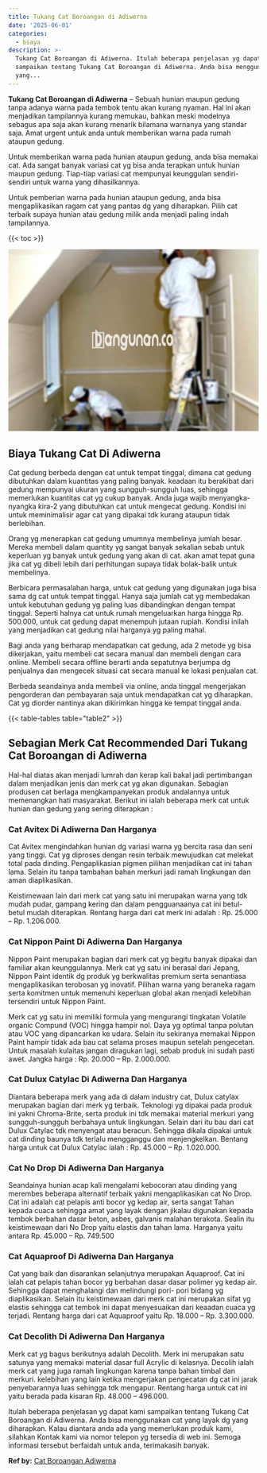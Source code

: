 ```yaml
---
title: Tukang Cat Boroangan di Adiwerna
date: '2025-06-01'
categories:
  - biaya
description: >-
  Tukang Cat Boroangan di Adiwerna. Itulah beberapa penjelasan yg dapat kami
  sampaikan tentang Tukang Cat Boroangan di Adiwerna. Anda bisa menggunakan cat
  yang...
---
```


**Tukang Cat Boroangan di Adiwerna** – Sebuah hunian maupun gedung tanpa adanya warna pada tembok tentu akan kurang nyaman. Hal ini akan menjadikan tampilannya kurang memukau, bahkan meski modelnya sebagus apa saja akan kurang menarik bilamana warnanya yang standar saja. Amat urgent untuk anda untuk memberikan warna pada rumah ataupun gedung.

Untuk memberikan warna pada hunian ataupun gedung, anda bisa memakai cat. Ada sangat banyak variasi cat yg bisa anda terapkan untuk hunian maupun gedung. Tiap-tiap variasi cat mempunyai keunggulan sendiri-sendiri untuk warna yang dihasilkannya.

Untuk pemberian warna pada hunian ataupun gedung, anda bisa mengaplikasikan ragam cat yang pantas dg yang diharapkan. Pilih cat terbaik supaya hunian atau gedung milik anda menjadi paling indah tampilannya.

{{< toc >}}

![Tukang Cat Boroangan di Adiwerna](/images/jasa-cat-murah29.png)

## Biaya Tukang Cat Di Adiwerna

Cat gedung berbeda dengan cat untuk tempat tinggal, dimana cat gedung dibutuhkan dalam kuantitas yang paling banyak. keadaan itu berakibat dari gedung mempunyai ukuran yang sungguh-sungguh luas, sehingga memerlukan kuantitas cat yg cukup banyak. Anda juga wajib menyangka-nyangka kira-2 yang dibutuhkan cat untuk mengecat gedung. Kondisi ini untuk meminimalisir agar cat yang dipakai tdk kurang ataupun tidak berlebihan.

Orang yg menerapkan cat gedung umumnya membelinya jumlah besar. Mereka membeli dalam quantity yg sangat banyak sekalian sebab untuk keperluan yg banyak untuk gedung yang akan di cat. akan amat tepat guna jika cat yg dibeli lebih dari perhitungan supaya tidak bolak-balik untuk membelinya.

Berbicara permasalahan harga, untuk cat gedung yang digunakan juga bisa sama dg cat untuk tempat tinggal. Hanya saja jumlah cat yg membedakan untuk kebutuhan gedung yg paling luas dibandingkan dengan tempat tinggal. Seperti halnya cat untuk rumah mengeluarkan harga hingga Rp. 500.000, untuk cat gedung dapat menempuh jutaan rupiah. Kondisi inilah yang menjadikan cat gedung nilai harganya yg paling mahal.

Bagi anda yang berharap mendapatkan cat gedung, ada 2 metode yg bisa dikerjakan, yaitu membeli cat secara manual dan membeli dengan cara online. Membeli secara offline berarti anda sepatutnya berjumpa dg penjualnya dan mengecek situasi cat secara manual ke lokasi penjualan cat.

Berbeda seandainya anda membeli via online, anda tinggal mengerjakan pengorderan dan pembayaran saja untuk mendapatkan cat yg diharapkan. Cat yg diorder nantinya akan dikirimkan hingga ke tempat tinggal anda.

{{< table-tables table="table2" >}}

## Sebagian Merk Cat Recommended Dari Tukang Cat Boroangan di Adiwerna

Hal-hal diatas akan menjadi lumrah dan kerap kali bakal jadi pertimbangan dalam menjadikan jenis dan merk cat yg akan digunakan. Sebagian produsen cat berlaga mengkampanyekan produk andalannya untuk memenangkan hati masyarakat. Berikut ini ialah beberapa merk cat untuk hunian dan gedung yang sering diterapkan :

### Cat Avitex Di Adiwerna Dan Harganya

Cat Avitex mengindahkan hunian dg variasi warna yg bercita rasa dan seni yang tinggi. Cat yg diproses dengan resin terbaik mewujudkan cat melekat total pada dinding. Pengaplikasian pigmen pilihan menjadikan cat ini tahan lama. Selain itu tanpa tambahan bahan merkuri jadi ramah lingkungan dan aman diaplikasikan.

Keistimewaan lain dari merk cat yang satu ini merupakan warna yang tdk mudah pudar, gampang kering dan dalam pengguanaanya cat ini betul-betul mudah diterapkan. Rentang harga dari cat merk ini adalah : Rp. 25.000 – Rp. 1.206.000.

### Cat Nippon Paint Di Adiwerna Dan Harganya

Nippon Paint merupakan bagian dari merk cat yg begitu banyak dipakai dan familiar akan keunggulannya. Merk cat yg satu ini berasal dari Jepang, Nippon Paint identik dg produk yg berkwalitas premium serta senantiasa mengaplikasikan terobosan yg inovatif. Pilihan warna yang beraneka ragam serta komitmen untuk memenuhi keperluan global akan menjadi kelebihan tersendiri untuk Nippon Paint.

Merk cat yg satu ini memiliki formula yang mengurangi tingkatan Volatile organic Compund (VOC) hingga hampir nol. Daya yg optimal tanpa polutan atau VOC yang dipancarkan ke udara. Selain itu sekiranya memakai Nippon Paint hampir tidak ada bau cat selama proses maupun setelah pengecetan. Untuk masalah kulaitas jangan diragukan lagi, sebab produk ini sudah pasti awet. Jangka harga : Rp. 20.000 – Rp. 2.000.000.

### Cat Dulux Catylac Di Adiwerna Dan Harganya

Diantara beberapa merk yang ada di dalam industry cat, Dulux catylax merupakan bagian dari merk yg terbaik. Teknologi yg dipakai pada produk ini yakni Chroma-Brite, serta produk ini tdk memakai material merkuri yang sungguh-sungguh berbahaya untuk lingkungan. Selain dari itu bau dari cat Dulux Catylac tdk menyengat atau beracun. Sehingga dikala dipakai untuk cat dinding baunya tdk terlalu mengganggu dan menjengkelkan. Bentang harga untuk cat Dulux Catylac ialah : Rp. 45.000 – Rp. 1.020.000.

### Cat No Drop Di Adiwerna Dan Harganya

Seandainya hunian acap kali mengalami kebocoran atau dinding yang merembes beberapa alternatif terbaik yakni mengaplikasikan cat No Drop. Cat ini adalah cat pelapis anti bocor yg kedap air, serta sangat Tahan kepada cuaca sehingga amat yang layak dengan jikalau digunakan kepada tembok berbahan dasar beton, asbes, galvanis malahan terakota. Sealin itu keistimewaan dari No Drop yaitu elastis dan tahan lama. Harganya yaitu antara Rp. 45.000 – Rp. 749.500

### Cat Aquaproof Di Adiwerna Dan Harganya

Cat yang baik dan disarankan selanjutnya merupakan Aquaproof. Cat ini ialah cat pelapis tahan bocor yg berbahan dasar dasar polimer yg kedap air. Sehingga dapat menghalangi dan melindungi pori- pori bidang yg diaplikasikan. Selain itu keistimewaan dari merk cat ini merupakan sifat yg elastis sehingga cat tembok ini dapat menyesuaikan dari keaadan cuaca yg terjadi. Rentang harga dari cat Aquaproof yaitu Rp. 18.000 – Rp. 3.300.000.

### Cat Decolith Di Adiwerna Dan Harganya

Merk cat yg bagus berikutnya adalah Decolith. Merk ini merupakan satu satunya yang memakai material dasar full Acrylic di kelasnya. Decolih ialah merk cat yang juga ramah lingkungan karena tanpa bahan timbal dan merkuri. kelebihan yang lain ketika mengerjakan pengecatan dg cat ini jarak penyebarannya luas sehingga tdk mengapur. Rentang harga untuk cat ini yaitu berada pada kisaran Rp. 48.000 – 496.000.

Itulah beberapa penjelasan yg dapat kami sampaikan tentang Tukang Cat Boroangan di Adiwerna. Anda bisa menggunakan cat yang layak dg yang diharapkan. Kalau diantara anda ada yang memerlukan produk kami, silahkan Kontak kami via nomor telepon yg tersedia di web ini. Semoga informasi tersebut berfaidah untuk anda, terimakasih banyak.

**Ref by:** [Cat Boroangan Adiwerna](https://id.wikipedia.org/wiki/Cat)
